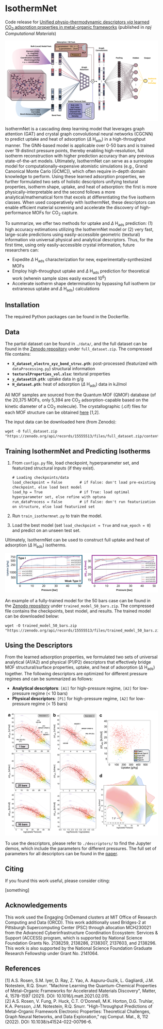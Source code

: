 # IsothermNet
Code release for [Unified physio-thermodynamic descriptors *via* learned CO<sub>2</sub> adsorption properties in metal-organic frameworks](link) (published in *npj Computational Materials*)

![Alt text](figs/main.svg)

IsothermNet is a cascading deep learning model that leverages graph attention (GAT) and crystal graph convolutional neural networks (CGCNN) to predict uptake and heat of adsorption ($\Delta$ H<sub>ads</sub>) in a high-throughput manner. The GNN-based model is applicable over 0-50 bars and is trained over 19 distinct pressure points, thereby enabling high-resolution, full isotherm reconstruction with higher prediction accuracy than any previous state-of-the-art models. Ultimately, IsothermNet can serve as a surrogate model for computationally-expensive atomistic simulations (e.g., Grand Canonical Monte Carlo [GCMC]), which often require in-depth domain knowledge to perform. Using these learned adsorption properties, we further formulated two sets of holistic descriptors unifying textural properties, isotherm shape, uptake, and heat of adsorption: the first is more physically-interpretable and the second follows a more analytical/mathematical form that excels at differentiating the five isotherm classes. When used cooperatively with IsothermNet, these descriptors can enable efficient material screening and accelerate the discovery of high-performance MOFs for CO<sub>2</sub> capture.

To summarize, we offer two methods for uptake and $\Delta$ H<sub>ads</sub> prediction: (1) high accuracy estimations utilizing the IsothermNet model or (2) very fast, large-scale predictions using easily-accessible geometric (textural) information *via* universal physical and analytical descriptors. Thus, for the first time, using only easily-accessible crystal information, future researchers can: 
- Expedite $\Delta$ H<sub>ads</sub> characterization for new, experimentally-synthesized MOFs
- Employ high-throughput uptake and $\Delta$ H<sub>ads</sub> prediction for theoretical work (wherein sample sizes easily exceed 10<sup>6</sup>)
- Accelerate isotherm shape determination by bypassing full isotherm (or extraneous uptake and $\Delta$ H<sub>ads</sub>) calculations 

## Installation

The required Python packages can be found in the Dockerfile. 

## Data

The partial dataset can be found in ```./data/```, and the full dataset can be found in the [Zenodo repository](link) under ```full_dataset.zip```. The compressed file contains: 
- **```X_dataset_electro_xyz_bond_struc.pth```**: post-processed (featurized with ```dataProcessing.py```) structural information
- **```texturalProperties_vol.xlsx```**: textural properties
- **```y_dataset19.pth```**: uptake data in g/g
- **```H_dataset.pth```**: heat of adsorption ($\Delta$ H<sub>ads</sub>) data in kJ/mol

All MOF samples are sourced from the Quantum MOF (QMOF) database (of the 20,375 MOFs, only 5,394 are CO<sub>2</sub> adsorption-capable based on the kinetic diameter of a CO<sub>2</sub> molecule). The crystallographic (.cif) files for each MOF structure can be obtained [here](https://github.com/Andrew-S-Rosen/QMOF/) [1,2].

The input data can be downloaded here (from Zenodo):
```
wget -O full_dataset.zip "https://zenodo.org/api/records/15555513/files/full_dataset.zip/content"
```

## Training IsothermNet and Predicting Isotherms

1. From ```configs.py``` file, load checkpoint, hyperparameter set, and featurized structural inputs (if they exist). 
   
   ```
   # Loading checkpoints/data
   load_checkpoint = False        # if False: don't load pre-existing checkpoint, else load best model
   load_hp = True                 # if True: load optimal hyperparameter set, else refine with optuna
   run_dataProcess = False        # if False: don't run featurization on structure, else load featurized set
   ```
2. Run ```train_isothermnet.py``` to train the model.
3. Load the best model (set ```load_checkpoint = True``` and ```num_epoch = 0```) and predict on an unseen test set.

Ultimately, IsothermNet can be used to construct full uptake and heat of adsorption ($\Delta$ H<sub>ads</sub>) isotherms.

![Alt text](figs/fig6.svg)

An example of a fully-trained model for the 50 bars case can be found in the [Zenodo repository](link) under ```trained_model_50_bars.zip```. The compressed file contains the checkpoints, best model, and results. The trained model can be downloaded below:
```
wget -O trained_model_50_bars.zip "https://zenodo.org/api/records/15555513/files/trained_model_50_bars.zip/content"
```

## Using the Descriptors

From the learned adsorption properties, we formulated two sets of universal analytical (A1/A2) and physical (P1/P2) descriptors that effectively bridge MOF structural/surface properties, uptake, and heat of adsorption ($\Delta$ H<sub>ads</sub>) together. The following descriptors are optimized for different pressure regimes and can be summarized as follows: 
- **Analytical descriptors**: ```[A1]``` for high-pressure regime, ```[A2]``` for low-pressure regime (< 10 bars)
- **Physical descriptors**: ```[P1]``` for high-pressure regime, ```[A2]``` for low-pressure regime (< 15 bars)

![Alt text](figs/fig4.png)

To use the descriptors, please refer to ```./descriptors/``` to find the Jupyter demos, which include the parameters for different pressures. The full set of parameters for all descriptors can be found in the [paper](link). 

## Citing

If you found this work useful, please consider citing: 

[something]

## Acknowledgements

This work used the Engaging OnDemand clusters at MIT Office of Research Computing and Data (ORCD). This work additionally used Bridges-2 at Pittsburgh Supercomputing Center (PSC) through allocation MCH230021 from the Advanced Cyberinfrastructure Coordination Ecosystem: Services & Support (ACCESS) program, which is supported by National Science Foundation Grants No. 2138259, 2138286, 2138307, 2137603, and 2138296. This work is also supported by the National Science Foundation Graduate Research Fellowship under Grant No. 2141064. 

## References

[1] A.S. Rosen, S.M. Iyer, D. Ray, Z. Yao, A. Aspuru-Guzik, L. Gagliardi, J.M. Notestein, R.Q. Snurr. "Machine Learning the Quantum-Chemical Properties of Metal–Organic Frameworks for Accelerated Materials Discovery", Matter, 4, 1578-1597 (2021). DOI: 10.1016/j.matt.2021.02.015.  
[2] A.S. Rosen, V. Fung, P. Huck, C.T. O'Donnell, M.K. Horton, D.G. Truhlar, K.A. Persson, J.M. Notestein, R.Q. Snurr. "High-Throughput Predictions of Metal–Organic Framework Electronic Properties: Theoretical Challenges, Graph Neural Networks, and Data Exploration," npj Comput. Mat., 8, 112 (2022). DOI: 10.1038/s41524-022-00796-6.
